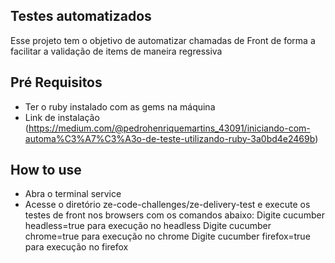 ## Testes automatizados
Esse projeto tem o objetivo de automatizar chamadas de Front de forma a facilitar a validação de items de maneira regressiva

## Pré Requisitos

- Ter o ruby instalado com as gems na máquina
- Link de instalação (https://medium.com/@pedrohenriquemartins_43091/iniciando-com-automa%C3%A7%C3%A3o-de-teste-utilizando-ruby-3a0bd4e2469b) 

## How to use

- Abra o terminal service
- Acesse o diretório ze-code-challenges/ze-delivery-test e execute os testes de front nos browsers com os comandos abaixo:
   Digite cucumber headless=true para execução no headless
   Digite cucumber chrome=true para execução no chrome
   Digite cucumber firefox=true para execução no firefox
